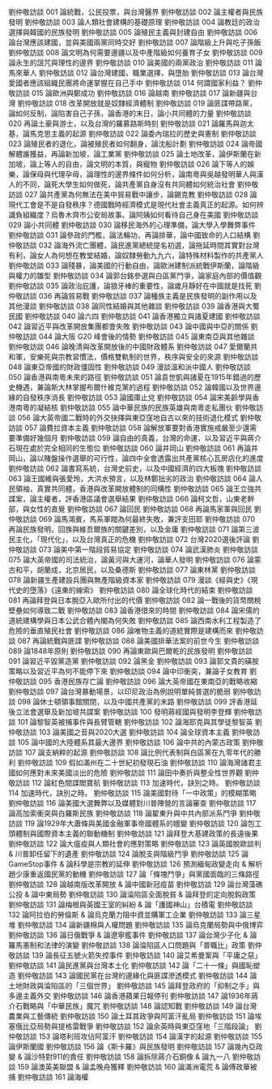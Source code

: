 劉仲敬訪談 001 論統戰，公民投票，與台灣醫界
劉仲敬訪談 002 論主權者與民族發明
劉仲敬訪談 003 論人類社會建構的基礎原理
劉仲敬訪談 004 論教廷的政治選擇與韓國的民族發明
劉仲敬訪談 005 論殖民主義與封建自由
劉仲敬訪談 006 論台灣應該建國，並與美國兩黨同時交好
劉仲敬訪談 007 論階級上升與吃子孫飯
劉仲敬訪談 008 論文明為何需要邊疆以及中產階級如何養育子女
劉仲敬訪談 009 論永生的詛咒與理性的邊界
劉仲敬訪談 010 論美國的兩黨政治
劉仲敬訪談 011 論馬來華人
劉仲敬訪談 012 論台灣建國，職業選擇，與墮胎
劉仲敬訪談 013 論台灣愛國者應該組織民團將命運掌握在自己手中
劉仲敬訪談 014 何謂國家利益？
劉仲敬訪談 015 論歐洲與鄭成功
劉仲敬訪談 016 論越南
劉仲敬訪談 017 論新疆與台灣
劉仲敬訪談 018 改革開放就是奴隸經濟體制
劉仲敬訪談 019 論匪諜帶路黨，論如何反制，論陷害自己子孫，論香港的末日，論小共同體的力量
劉仲敬訪談 020 再論土豪與游士，以及台灣的羅慕路斯時刻
劉仲敬訪談 021 論羅馬與迦太基，論馬克思主義的起源
劉仲敬訪談 022 論委內瑞拉的歷史與憲制
劉仲敬訪談 023 論殖民者的退化，論被殖民者如何翻身，論沈船計劃
劉仲敬訪談 024 論帝國解體誰獲益，再論新加坡，論工業黨
劉仲敬訪談 025 論土地改革，論伊斯蘭在新加坡，論上等人的自由，論文明的本質，與寵物
劉仲敬訪談 026 論下等人的娛樂，論保母與代理孕母，論理性的邊界條件如何分析，論南粵與吳越發明華人與漢人的不同，論死大學生如何做死，論共產黨自身沒有共同體如何統治社會
劉仲敬訪談 027 論共產黨為何無法在美中貿易戰中讓步，論錫克教
劉仲敬訪談 028 論現代工會是不是自發秩序？德國戰時經濟模式是現代社會主義真正的起源。如何辨識負組織度？烏魯木齊市公安局故事。論阿姨如何看待自己身在美國
劉仲敬訪談 029 論小共同體
劉仲敬訪談 030 論移民海外的心理準備，論大學入學舞弊事件
劉仲敬訪談 031 論參政的門檻，論法輪功，再論排華，論中國致命的人口結構
劉仲敬訪談 032 論海外流亡團體，論民進黨總統提名初選，論拖延時間其實對台灣有利，論女人為何想在教堂結婚，論奴隸勞動九九六，論特殊材料製作的共產黨人
劉仲敬訪談 033 論殘暴，論美國的行動自由，論歐洲建制派統戰伊斯蘭，論階級與權力的雛型
劉仲敬訪談 034 論郭台銘參選與白區黨鬥爭，論家庭內部的價值觀
劉仲敬訪談 035 論政治庇護，論狼牙棒的重要性，論歲月靜好在中國就是找死
劉仲敬訪談 036 再論貿易戰
劉仲敬訪談 037 論種族主義是民族發明的副作用以及其他漫談
劉仲敬訪談 038 論同性結婚與其他雜談
劉仲敬訪談 039 論香港與大蜀民國
劉仲敬訪談 040 論六四
劉仲敬訪談 041 論香港獨立與諸夏建國
劉仲敬訪談 042 論習近平與改革開放集團都會失敗
劉仲敬訪談 043 論中國與中亞的關係
劉仲敬訪談 044 論大阪 G20 峰會後的情勢
劉仲敬訪談 045 論東南亞與其他雜談
劉仲敬訪談 046 論晚清與改革開放後的中國財政體系
劉仲敬訪談 047 愛爾蘭共和軍，安樂死與宗教習慣法，價格雙軌制的世界，秩序與安全的來源
劉仲敬訪談 048 論東亞帝國的財政僵固性
劉仲敬訪談 049 漫談溫和派中國人
劉仲敬訪談 050 論香港與南粵未來的路徑
劉仲敬訪談 051 論袁世凱與諸夏在1915年錯過的歷史機遇，兼論斯大林掌握布爾什維克黨的過程
劉仲敬訪談 052 論韓國以及世界邊緣的自發秩序消長
劉仲敬訪談 053 論國庫止兌
劉仲敬訪談 054 論宋美齡學與香港南粵的凝結核
劉仲敬訪談 055 論中華民族的民族英雄與南粵走私團伙
劉仲敬訪談 056 論大英帝國二戰時的外交抉擇與東亞窪地自古以來的技術退化模式
劉仲敬訪談 057 論費拉資本主義
劉仲敬訪談 058 論解放軍要對香港實施戒嚴至少還需要準備好幾個月
劉仲敬訪談 059 論自由的真義，台灣的命運，以及習近平與蔣介石現在處於完全相同的生態位
劉仲敬訪談 060 論井岡山
劉仲敬訪談 061 再論井岡山，論以賭盤操作選舉的可行性，論四中全會透露出共產黨核心瓦房店化的進度
劉仲敬訪談 062 論書寫系統，台灣史前史，以及中國經濟的四大板塊
劉仲敬訪談 063 論王國維與張愛玲，大洪水預言，以及林鄭拙劣的政治
劉仲敬訪談 064 論人民領袖，真實共同體，香港與改革開放體制的同構性
劉仲敬訪談 065 論王立強共諜案，論主權者，評香港區議會選舉結果
劉仲敬訪談 066 論柯文哲，山東老幹部，與女性的直覺
劉仲敬訪談 067 論回民
劉仲敬訪談 068 再論馬家軍與回民
劉仲敬訪談 069 論馬鴻賓，馬系軍閥為何最終失敗，兼評支田耶
劉仲敬訪談 070 再論民族發明，回族與維吾爾族的關鍵差別，以及金庸
劉仲敬訪談 071 論第三波民主化，「現代化」，以及台灣真正的危機
劉仲敬訪談 072 台灣2020選後評論
劉仲敬訪談 073 論美中第一階段貿易協定
劉仲敬訪談 074 論武漢肺炎
劉仲敬訪談 075 論大英帝國的司法統治，論黃河與大運河，論華人發明
劉仲敬訪談 076 論蒙古和平，胡蘭成，北京居民，以及桑德斯
劉仲敬訪談 077 論東林黨
劉仲敬訪談 078 論新疆生產建設兵團與無產階級資本家
劉仲敬訪談 079 漫談《經與史》《現代史的墮落》《遠東的線索》
劉仲敬訪談 080 論全球化時代的結束
劉仲敬訪談 081 再論拜登與日本脫亞入歐所付出的代價
劉仲敬訪談 082 論一戰後的貨幣關稅壁壘如何導致二戰
劉仲敬訪談 083 論香港借來的時間
劉仲敬訪談 084 論宋儒的道統建構學與日本公武合體內閣為何失敗
劉仲敬訪談 085 論西南水利工程製造了危險的垂直殖民社會
劉仲敬訪談 086 論唯物主義的道統實際是建構而來
劉仲敬訪談 087 再論統戰與匪諜
劉仲敬訪談 088 論美國排華法案的前世今生
劉仲敬訪談 089 論1848年原則
劉仲敬訪談 090 再論東歐與巴爾乾的民族發明
劉仲敬訪談 091 論習近平毀黨造黨
劉仲敬訪談 092 論黑金
劉仲敬訪談 093 論郭文貴的磺胺策略以及習近平為何不能停下來
劉仲敬訪談 094 論中印衝突，兼論子女教育
劉仲敬訪談 095 香港民族存亡論
劉仲敬訪談 096 論大英帝國在東南亞的戰略收縮
劉仲敬訪談 097 論台灣暴動場景，以印尼政治為例說明單純普選的脆弱
劉仲敬訪談 098 論休士頓領事館關閉，以及中國共產黨的末路
劉仲敬訪談 099 評香港延後立法會選舉及新加坡共諜案
劉仲敬訪談 100 發明蔣經國與發明李登輝
劉仲敬訪談 101 論黎智英被捕事件與長臂管轄
劉仲敬訪談 102 論海耶克與其學徒黎智英
劉仲敬訪談 103 論美國之音與2020大選
劉仲敬訪談 104 論全球資本主義
劉仲敬訪談 105 論中國的大陸體系其最大邊界
劉仲敬訪談 106 論中共的內蒙古政策
劉仲敬訪談 107 論支納粹的起源
劉仲敬訪談 108 論比例代表制與白區黨在九零年代的勝利
劉仲敬訪談 109 假如滿州在二十世紀初發現石油
劉仲敬訪談 110 論海灣諸君主國如何應對未來美國淡出的危險
劉仲敬訪談 111 論田中奏折與整全性世界觀
劉仲敬訪談 112 論紅色間諜閻寶航
劉仲敬訪談 113 加速時代，訣別之時。
劉仲敬訪談 114 加速時代，訣別之時。
劉仲敬訪談 115 論美國對待「一中政策」的模糊策略
劉仲敬訪談 116 論美國大選舞弊以及媒體對川普陣營的言論審查
劉仲敬訪談 117 論高加索衝突與白羅斯民族
劉仲敬訪談 118 論翟東升與中共內部派系鬥爭
劉仲敬訪談 119 論1929年大蕭條與美國金融軍事帝國體系的嬗變
劉仲敬訪談 120 論包工頭體制與國際資本主義的聯動機制
劉仲敬訪談 121 論拜登大基建政策的長遠後果
劉仲敬訪談 122 論大瘟疫與人類社會的應對策略
劉仲敬訪談 123 論英國脫歐談判 & 川普卸任留下的遺產
劉仲敬訪談 124 論脫支與階級鬥爭
劉仲敬訪談 125 論GameStop事件 & 論科學是宗教的延伸
劉仲敬訪談 126 預測緬甸政變走向 & 解析趙少康重返國民黨的動機
劉仲敬訪談 127 論「條塊鬥爭」與黨國面臨的三條路徑
劉仲敬訪談 128 論越南版改革開放 & 論中國新冠疫苗
劉仲敬訪談 129 論台灣藻礁公投 & 論中東局勢
劉仲敬訪談 130 論淪陷區全面脫貧 & 論拜登的定向脫鈎政策
劉仲敬訪談 131 論梅根與英國王室的糾紛 & 論「護國神山」台積電
劉仲敬訪談 132 論阿拉伯的勞倫斯 & 論烏克蘭力阻中資並購軍工企業
劉仲敬訪談 133 論三星堆
劉仲敬訪談 134 論新疆棉與人權問題
劉仲敬訪談 135 論烏克蘭局勢與中俄博弈
劉仲敬訪談 136 論日俄戰爭 & 論遼寧艦事件
劉仲敬訪談 137 論台灣少子化 & 論羅馬憲制和法律的演變
劉仲敬訪談 138 論淪陷區人口問題與「普職比」政策
劉仲敬訪談 139 論長征五號火箭失控事件
劉仲敬訪談 140 論艾希曼案與「平庸之惡」
劉仲敬訪談 141 論民進黨與台灣本土化
劉仲敬訪談 142 論「二十一條」與國恥塑造
劉仲敬訪談 143 論國民黨在台灣的邊緣化與匪諜滲透模式
劉仲敬訪談 144 論土地財政與淪陷區的「三個世界」
劉仲敬訪談 145 論拜登政府的「抑制之手」與多邊主義外交
劉仲敬訪談 146 論香港蘋果日報停刊
劉仲敬訪談 147 論1936年蔣介石戰略與「中華民族」魔咒
劉仲敬訪談 148 論認知戰
劉仲敬訪談 149 論台灣農業與工藝傳統
劉仲敬訪談 150 論土耳其政爭與阿富汗亂局
劉仲敬訪談 151 論埃塞俄比亞局勢與提格雷戰爭
劉仲敬訪談 152 論余英時與東亞窪地「三階段論」
劉仲敬訪談 153 論塔利班攻佔阿富汗
劉仲敬訪談 154 論漢字的起源
劉仲敬訪談 155 論伊斯蘭國
劉仲敬訪談 156 論《斯卡羅》與民族發明
劉仲敬訪談 157 論幾內亞政變 & 論沙特對911的責任
劉仲敬訪談 158 論拆除蔣介石銅像 & 論九一八
劉仲敬訪談 159 論澳英美聯盟 & 論孟晚舟獲釋
劉仲敬訪談 160 論滿洲電荒 & 論傅政華被捕
劉仲敬訪談 161 論海權
